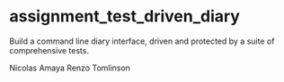 # assignment_test_driven_diary
Build a command line diary interface, driven and protected by a suite of comprehensive tests.


Nicolas Amaya
Renzo Tomlinson